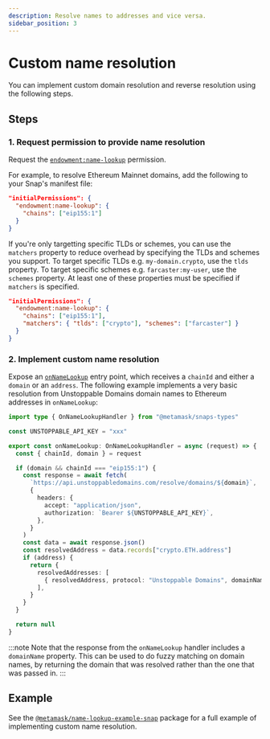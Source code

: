 ```yaml
---
description: Resolve names to addresses and vice versa.
sidebar_position: 3
---
```


# Custom name resolution

You can implement custom domain resolution and reverse resolution using the following steps.

## Steps

### 1. Request permission to provide name resolution

Request the [`endowment:name-lookup`](../reference/permissions.md#endowmentname-lookup) permission.

For example, to resolve Ethereum Mainnet domains, add the following to your Snap's manifest file:

```json title="snap.manifest.json"
"initialPermissions": {
  "endowment:name-lookup": {
    "chains": ["eip155:1"]
  }
}
```

If you're only targetting specific TLDs or schemes, you can use the `matchers` property to reduce
overhead by specifying the TLDs and schemes you support. To target specific TLDs e.g. `my-domain.crypto`,
use the `tlds` property. To target specific schemes e.g. `farcaster:my-user`, use the `schemes` property.
At least one of these properties must be specified if `matchers` is specified.

```json title="snap.manifest.json"
"initialPermissions": {
  "endowment:name-lookup": {
    "chains": ["eip155:1"],
    "matchers": { "tlds": ["crypto"], "schemes": ["farcaster"] }
  }
}
```

### 2. Implement custom name resolution

Expose an [`onNameLookup`](../reference/entry-points.md#onnamelookup) entry point, which receives a
`chainId` and either a `domain` or an `address`.
The following example implements a very basic resolution from Unstoppable Domains domain names to
Ethereum addresses in `onNameLookup`:

```typescript title="index.ts"
import type { OnNameLookupHandler } from "@metamask/snaps-types"

const UNSTOPPABLE_API_KEY = "xxx"

export const onNameLookup: OnNameLookupHandler = async (request) => {
  const { chainId, domain } = request

  if (domain && chainId === "eip155:1") {
    const response = await fetch(
      `https://api.unstoppabledomains.com/resolve/domains/${domain}`,
      {
        headers: {
          accept: "application/json",
          authorization: `Bearer ${UNSTOPPABLE_API_KEY}`,
        },
      }
    )
    const data = await response.json()
    const resolvedAddress = data.records["crypto.ETH.address"]
    if (address) {
      return {
        resolvedAddresses: [
          { resolvedAddress, protocol: "Unstoppable Domains", domainName: domain },
        ],
      }
    }
  }

  return null
}
```

:::note
Note that the response from the `onNameLookup` handler includes a `domainName` property. This can
be used to do fuzzy matching on domain names, by returning the domain that was resolved rather than
the one that was passed in.
:::

## Example

See the [`@metamask/name-lookup-example-snap`](https://github.com/MetaMask/snaps/tree/main/packages/examples/packages/name-lookup)
package for a full example of implementing custom name resolution.
